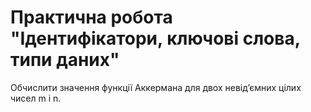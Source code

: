 # Практична робота "Ідентифікатори, ключові слова, типи даних"


 Обчислити значення функції Аккермана для двох невідʼємних цілих чисел m i n.
